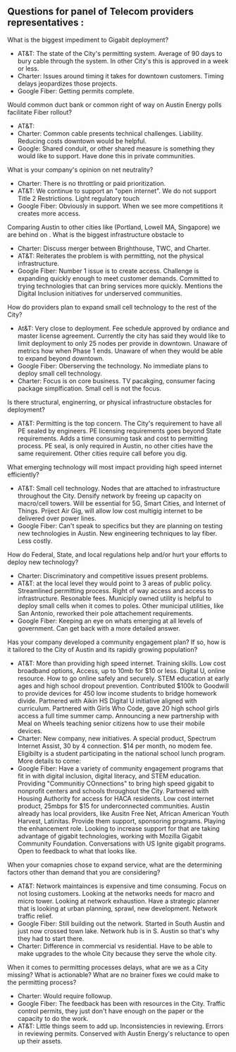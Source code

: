 
## Questions for panel of Telecom providers representatives :

What is the biggest impediment to Gigabit deployment?
- AT&T: The state of the City's permitting system. Average of 90 days to bury cable through the system. In other City's this is approved in a week or less.
- Charter: Issues around timing it takes for downtown customers. Timing delays jeopardizes those projects.
- Google Fiber: Getting permits complete.

Would common duct bank or common right of way on Austin Energy polls facilitate Fiber rollout?
- AT&T:
- Charter: Common cable presents technical challenges. Liability. Reducing costs downtown would be helpful.
- Google: Shared conduit, or other shared measure is something they would like to support. Have done this in private communities.

What is your company's opinion on net neutrality?
- Charter: There is no throttling or paid prioritization.
- AT&T: We continue to support an "open internet". We do not support Title 2 Restrictions. Light regulatory touch
- Google Fiber: Obviously in support. When we see more competitions it creates more access.

Comparing Austin to other cities like (Portland, Lowell MA, Singapore) we are behind on . What is the biggest infrastructure obstacle to
- Charter: Discuss merger between Brighthouse, TWC, and Charter.
- AT&T: Reiterates the problem is with permitting, not the physical infrastructure.
- Google Fiber: Number 1 issue is to create access. Challenge is expanding quickly enough to meet customer demands. Committed to trying technologies that can bring services more quickly. Mentions the Digital Inclusion initiatives for underserved communities.

How do providers plan to expand small cell technology to the rest of the City?
- At&T: Very close to deployment. Fee schedule approved by ordiance and master license agreement. Currently the city has said they would like to limit deployment to only 25 nodes per provide in downtown. Unaware of metrics how when Phase 1 ends. Unaware of when they would be able to expand beyond downtown.
- Google Fiber: Oberserving the technology. No immediate plans to deploy small cell technology.
- Charter: Focus is on core business. TV pacakging, consumer facing package simplfication. Small cell is not the focus.

Is there structural, enginerring, or physical infrastructure obstacles for deployment?
- AT&T: Permitting is the top concern. The City's requirement to have all PE sealed by engineers. PE licensing requirements goes beyond State requirements. Adds a time consuming task and cost to permitting process. PE seal, is only required in Austin, no other cities have the same requirement. Other cities require call before you dig.

What emerging technology will most impact providing high speed internet efficiently?
- AT&T: Small cell technology. Nodes that are attached to infrastructure throughout the City. Densify network by freeing up capacity on macro/cell towers. Will be essential for 5G, Smart Cities, and Internet of Things. Priject Air Gig, will allow low cost multigig internet to be delivered over power lines.
- Google Fiber: Can't speak to specifics but they are planning on testing new technologies in Austin. New engineering techniques to lay fiber. Less costly.

How do Federal, State, and local regulations help and/or hurt your efforts to deploy new technology?
- Charter: Discriminatory and competitive issues present problems.
- AT&T: at the local level they would point to 3 areas of public policy. Streamlined permitting process. Right of way access and access to infrastructure. Resonable fees. Municiply owned utility is helpful to deploy small cells when it comes to poles. Other municipal utilities, like San Antonio, reworked their pole attachement requirements.
- Google Fiber: Keeping an eye on whats emerging at all levels of government. Can get back with a more detailed answer.

Has your company developed a community engagement plan? If so, how is it tailored to the City of Austin and its rapidly growing population?
- AT&T: More than providing high speed internet. Training skills. Low cost broadband options, Access, up to 10mb for $10 or less. Digital U, online resource. How to go online safely and securely. STEM education at early ages and high school dropout prevention. Contributed $100k to Goodwill to provide devices for 450 low income students to bridge homework divide. Partnered with Aikin HS Digital U initiative aligned with curriculum. Partnered with Girls Who Code, gave 20 high school girls access a full time summer camp. Announcing a new partnership with Meal on Wheels teaching senior citizens how to use their mobile devices.
- Charter: New company, new initiatives. A special product, Spectrum Internet Assist, 30 by 4 connection. $14 per month, no modem fee. Eligibilty is a student participating in the national school lunch program. More details to come:
- Google Fiber: Have a variety of community engagement programs that fit in with digital inclusion, digital literacy, and STEM education. Providing "Communitiy COnnections" to bring high speed gigabit to nonprofit centers and schools throughout the City. Partnered with Housing Authority for access for HACA residents. Low cost internet product, 25mbps for $15 for underconnected communities. Austin already has local providers, like Ausitn Free Net, African American Youth Harvest, Latinitas. Provide them support, sponsoring programs. Playing the enhancement role. Looking to increase support for that are taking advantage of gigabit technologies, working with Mozilla Gigabit Community Foundation. Conversations with US Ignite gigabit programs. Open to feedback to what that looks like.

When your comapnies chose to expand service, what are the determining factors other than demand that you are considering?
- AT&T: Network maintainces is expensive and time consuming. Focus on not losing customers. Looking at the networks needs for macro and micro tower. Looking at network exhaustion. Have a strategic planner that is looking at urban planning, sprawl, new development. Network traffic relief.
- Google Fiber: Still building out the network. Started in South Austin and just now crossed town lake. Network hub is in S. Austin so that's why they had to start there.
- Charter: Difference in commercial vs residential. Have to be able to make upgrades to the whole City because they serve the whole city.

When it comes to permitting processes delays, what are we as a City missing? What is actionable? What are no brainer fixes we could make to the permitting process?
- Charter: Would require followup.
- Google Fiber: The feedback has been with resources in the City. Traffic control permits, they just don't have enough on the paper or the capacity to do the work.
- AT&T: Little things seem to add up. Inconsistencies in reviewing. Errors in reviewing permits. Conserved with Austin Energy's reluctance to open up their assets.
